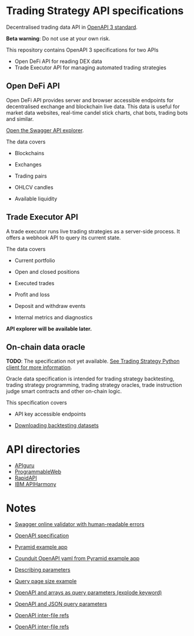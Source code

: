 # Trading Strategy API specifications

Decentralised trading data API in [OpenAPI 3 standard](https://swagger.io/specification/). 

**Beta warning**: Do not use at your own risk.

This repository contains OpenAPI 3 specifications for two APIs

* Open DeFi API for reading DEX data
* Trade Executor API for managing automated trading strategies

## Open DeFi  API

Open DeFi API provides server and browser accessible endpoints for decentralised exchange and blockchain live data. This data is useful for market data websites, real-time candel stick charts, chat bots, trading bots and similar.

[Open the Swagger API explorer](https://tradingstrategy.ai/api/explorer/).

The data covers

* Blockchains

* Exchanges

* Trading pairs

* OHLCV candles

* Available liquidity

## Trade Executor API

A trade executor runs live trading strategies as a server-side process.
It offers a webhook API to query its current state.

The data covers
 
* Current portfolio

* Open and closed positions

* Executed trades

* Profit and loss

* Deposit and withdraw events

* Internal metrics and diagnostics

**API explorer will be available later.**

## On-chain data oracle

**TODO**: The specification not yet available. [See Trading Strategy Python client for more information](https://tradingstrategy.ai/docs/programming/index.html).

Oracle data specification is intended for trading strategy backtesting, trading strategy programming, trading strategy oracles, trade instruction judge smart contracts and other on-chain logic. 

This specification covers

* API key accessible endpoints

* [Downloading backtesting datasets](https://tradingstrategy.ai/datasets)

# API directories

* [APIguru](https://github.com/APIs-guru/openapi-directory)
* [ProgrammableWeb](https://www.programmableweb.com/)
* [RapidAPI](https://rapidapi.com/hub)
* [IBM APIHarmony](https://apiharmony-open.mybluemix.net/public)

# Notes

- [Swagger online validator with human-readable errors](https://apitools.dev/swagger-parser/online/)

- [OpenAPI specification](https://swagger.io/specification/)

- [Pyramid example app](https://github.com/niteoweb/pyramid-realworld-example-app)

- [Counduit OpenAPI yaml from Pyramid example app](https://github.com/niteoweb/pyramid-realworld-example-app/blob/master/src/conduit/openapi.yaml)

- [Describing parameters](https://swagger.io/docs/specification/describing-parameters/)

- [Query page size example](https://github.com/Pylons/pyramid_openapi3/issues/155)

- [OpenAPI and arrays as query parameters (explode keyword)](https://swagger.io/docs/specification/serialization/)

- [OpenAPI and JSON query parameters](https://www.baeldung.com/openapi-json-query-parameters)

- [OpenAPI inter-file refs](https://github.com/OAI/OpenAPI-Specification/blob/main/versions/3.0.0.md#referenceObject)

- [OpenAPI inter-file refs](https://github.com/OAI/OpenAPI-Specification/blob/main/versions/3.0.0.md#referenceObject)
